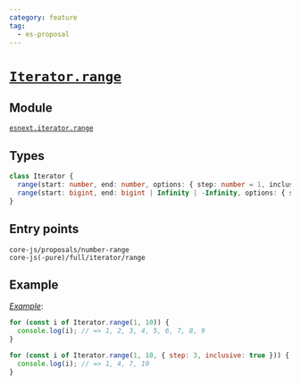 ```yaml
---
category: feature
tag:
  - es-proposal
---
```


# [`Iterator.range`](https://github.com/tc39/proposal-Number.range)

## Module

[`esnext.iterator.range`](https://github.com/zloirock/core-js/blob/master/packages/core-js/modules/esnext.number.range.js)

## Types

```ts
class Iterator {
  range(start: number, end: number, options: { step: number = 1, inclusive: boolean = false } | step: number = 1): NumericRangeIterator;
  range(start: bigint, end: bigint | Infinity | -Infinity, options: { step: bigint = 1n, inclusive: boolean = false } | step: bigint = 1n): NumericRangeIterator;
}
```

## Entry points

```
core-js/proposals/number-range
core-js(-pure)/full/iterator/range
```

## Example

[_Example_](https://tinyurl.com/2gobe777):

```js
for (const i of Iterator.range(1, 10)) {
  console.log(i); // => 1, 2, 3, 4, 5, 6, 7, 8, 9
}

for (const i of Iterator.range(1, 10, { step: 3, inclusive: true })) {
  console.log(i); // => 1, 4, 7, 10
}
```
